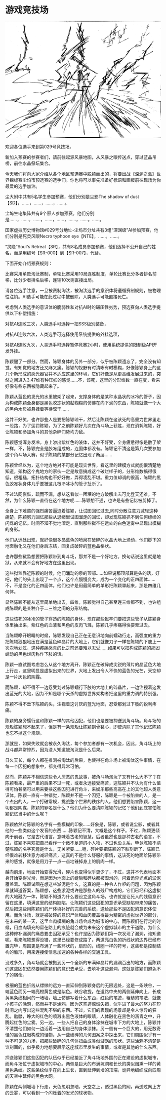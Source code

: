# 游戏竞技场

![](../.gitbook/assets/ping-mu-kuai-zhao-20200905-xia-wu-2.20.52.png)

欢迎各位选手来到第029号竞技场。

新加入预赛的参赛者们，请前往起源风暴地图，从风暴之眼传送点，穿过蓝晶吊桥，前往水晶祭坛集合。

今天我们将向大家介绍从各个地区预选赛中脱颖而出的，将要出战《深渊之蓝》世界锦标赛尘坞市预选赛的选手们。你也将可以事先准备好标语和画板前往现场为你最爱的选手加油。

尘大附中共有5名学生参加预赛，他们分别是尘影The shadow of dust【SD】，……，……，……，……。

尘坞生电集阵共有9个原人参加预赛，他们分别是……，……，……，……，……，……，……，……。

国家虚拟历史博物馆\#029号分地址-尘坞市分址共有3组“深渊级”AI参加预赛，他们分别是死灵风眼Necro typhoon eye【NTE】，……，……。

“灵隐”Soul's Retreat【SR】，共有8名成员参加预赛，他们选择不公开自己的姓名，而是用编号【SR-000】到【SR-007】，代替。

下面开始介绍预赛规则：

比赛采用单败淘汰赛制，单轮比赛采用10局连胜制度，单轮比赛比分多者排名前移，比分少者排名后移，连输10次则直接出局。

请各位选手注意，一旦被赛制淘汰，被淘汰选手的意识体将遵循赛制规则，被物理性注销。AI选手可能在此过程中被删除，人类选手可能直接死亡。

考虑到人类选手的意识体的脆弱性和对抗AI时的碾压性劣势，预选赛向人类选手提供以下补偿措施：

对抗AI连败三次，人类选手可选择一把SSS级别装备，

对抗AI连败六次，人类选手可选择使用系统提供的外挂选项，

对抗AI连败九次，人类选手可选择暂停竞赛2小时，使用系统提供的限制级API开发外挂。

陈颖醒了一部分。然而，陈颖身体的另外一部分，似乎被陈颖遗忘了，完全没有知觉。有知觉的地方还又麻又痛。陈颖的视野有时清晰有时模糊，好像陈颖身上的这几个新形成的感光器官并不适应这里的环境，它们好像是从更高维发展过来的，突然之间进入3.47维有种压抑的感觉……不，该死，这里的分形维数一直在变，看来好像有些东西被隐藏起来了。

陈颖从蓝色的发光的水里被架了起来，支撑身体的是某种水晶状的冰冷的管子，因为构成陈颖全身都是黑色胶冻状的黏糊糊的仿佛在向下滴的东西，陈颖就像一个大的黑色水母被悬挂着等待晾干……

这并不好笑，也许那些人是要把陈颖晾干，然后让陈颖在这该死的高重力世界里走一段路，为了惩罚陈颖，为了之前陈颖好几次在角斗场上获胜，现在消耗陈颖，好让陈颖和参加角斗的其他杂碎们势均力敌。

陈颖感觉浑身发冷，身上渗出紫红色的液体，这并不好受，全身疲惫得像是散了架一样，不，陈颖完全是胶冻组成的，连固体都没有。陈颖记不清这是第几次要参加这个角斗场大赛，似乎陈颖的某部分记忆出现了断层……

陈颖曾经以为，这个地方绝对不可能是现实世界，看这里的建模方式就能很清楚地知道，架构这个鬼地方的家伙一定是故意搞成这个破烂样子的，分形维数搞得很低，很粗糙，拓扑结构也不好好做，弄得凌乱不堪。重力值却调的很高，陈颖的黑色胶冻状身体几乎要被这几根冷冰冰的管子扯断了。

不过法网恢恢，疏而不漏，想从这看似一团糟的地方破解出去可比登天还难，不然，为什么陈颖一直待在这个地方呢……陈颖想不通，也许是有些记忆被剪掉了。

全身上下难熬的强烈痛苦逼迫着陈颖，让试图回忆过去,同时分散注意力减轻这种痛楚，陈颖努力回忆那些从思绪里试图溜走的回忆，却发现陈颖抓不到任何缥缈的闪烁的记忆。时间不知不觉地溜走，直到那些狱卒在远处的白色迷雾中显现出模糊的身影。

他们从远处出现，就好像很多晶蓝色的喷泉在破碎的水晶大地上涌动，他们脚下的地面融化又在他们身后冻结，回复成破碎的蓝色晶格状。

也许那些狱监想要把陈颖带到角斗场，那并不是一个好地方。换句话说这里就是地狱，从来就不会有好地方在这里出现。

这些狱监靠近陈颖的时候，他们涌动的泉的顶部……如果说那顶部算是头的话，好吧，他们的头上出现了一个点，这个点慢慢变大，成为一个变化的正四面体……不，不是变化的正四面体，他们也许是用最简单的单形把陈颖罩起来，那是四维几何体。

显然陈颖不能从这里简单地出去，四维，陈颖觉得自己甚至连三维都不到，也许组成陈颖的是某种介于二三维之间的分形结构。

这些该死的冰冷的管子穿透的陈颖的身体，现在那些狱卒们要把这些管子从陈颖身体里抽出来，紫红色的血液和黑色的皮肉飞溅，陈颖几乎疼痛得快要晕过去。

当陈颖睁开眼睛的时候，陈颖发现自己正在无意识地向前蠕动行走，高强度的重力把陈颖狠狠地压在满是蓝色碎晶片的大地上，它们就像刀子一样在陈颖的下肢上一次次地划过，这种疼痛感真的比之前还要难以忍受……如果可以把构成陈颖的那团蠕动的黑色烂肉称作下肢的话。

陈颖一直试图考虑怎么从这个地方离开，陈颖正在破碎成尖锐的薄片的晶蓝色大地上行走，这里明显是虚拟出来的世界，大地上发出令人不快的蓝色的光芒，天空却是一片灰色的阴霾。

而陈颖，却不得不一边忍受划过陈颖蠕行下肢的大地上的碎晶片，一边注视着这发出蓝光的大地，因为不知是哪个天杀的虚拟世界架构者把这里的重力调的特别强。

陈颖不得不垂下陈颖的头，注视着这讨厌的蓝光地面，忍受那划过下肢的锐利疼痛。‌

陈颖的身旁蠕行这和陈颖一样的其他囚犯，他们也是要被押送到角斗场。角斗场的规矩陈颖想不起来了，但是有一条规矩让陈颖刻骨铭心，即使清除了其他记忆陈颖也忘不掉这个规矩。

那就是，如果失败就会被永久淘汰，每个参加者都有一次机会，因此，角斗场上的战斗都异常惨烈，因为没人知道被淘汰是什么后果。

日久天长，每个人都在推测被淘汰的后果，也使得在角斗场上被淘汰这件事情，在每一个囚犯的想象中，都变得异常可怕。‌

然而，陈颖并不相信这些令人厌恶的鬼故事，被角斗场淘汰了又有什么大不了？在陈颖看来，最严重的后果不过一死，或者永远接受痛苦，这陈颖并不认为有什么值得可怕甚至可以用来要挟这些囚犯进行角斗，来娱乐那些高高在上的其他超人类意识体。陈颖一直有一种错觉，陈颖并不是一个囚犯，陈颖是一个被陷害的人，是一个杰出的人，一个打破常规，挑战整个世界的秩序的人。他们想要陷害陈颖，这一切都是阴谋，陈颖的罪名是什么？他们为什么要清除陈颖的记忆？他们到底害怕陈颖记忆当中的什么呢？

陈颖依然对陈颖的名字有一些模糊的印象……好象是，陈颖，或者说尘影，或者其他的一些类似这个发音的东西……陈颖记不清，大概是这个样子。不过，陈颖更倾向于前者，它是古代语言，意味着古老的智慧，后者虽然也是那种古老的语言，不过，陈颖不喜欢把自己看作一个微不足道的小人物，不过也没关系，毕竟陈颖不清楚陈颖的名字究竟是什么，无关紧要……呃，碎片要把陈颖的下肢割断了，陈颖已经很难转移注意力减轻痛苦，这真的不是什么舒服的事情，这该死的地面给陈颖带来的感觉，就像是用刀子一点一点地锉掉身上的肌肉一样。

越向前走，地面开始变得光滑，碎片也变得似乎更少了，不过，这并不代表地面本身开始变得光滑，而是因为地面上的缝隙和碎块都被湿滑的，闪着诡异光点的淤泥覆盖着。陈颖试图在想这些淤泥是什么，这真的是一种令人作呕的问题，因为陈颖早就知道答案，陈颖想，这些淤泥或许是那些人的残尸构成的，它们已经和这虚拟的大地融为一体，陈颖不知道为什么要设立这角斗场，也许就是让死人的残留意识留在这里，填满这里的结构缺陷，让陈颖们这些囚犯的意识承受缺陷带来的痛苦，然后把这些用陈颖们的尸体填补好的完善的系统，送给那些不是囚犯的意识体使用。而角斗场，就是被破碎的意识尸体和血肉覆盖得最为精密的虚拟世界的部分，在未来的某一天，这里血肉模糊的角斗场会成为城市的中心，而陈颖们在行走的时候，用血肉填充的留在路上的痕迹就会成为未来这个虚拟城市的主干道路。为什么这种修补漏洞的痛苦要由囚犯承受？也许是因为陈颖们第一次发现了漏洞，谁知道呢。看来陈颖想得没错，这里已经要修成路了，两道亮白色的折线状的边界已经布置完毕，周围更是布满了一些环状的，扇形的，线圈一样的符号，这些都是控制结构的雏形，用来连接使信息加速的各种各样的交通工具。

没过多久，角斗场就会被搬到另一个全新的布满碎晶片的漏洞百出的地方，而陈颖们这些囚犯依然要用陈颖们的意识去承受，去填补这些漏洞，这就是陈颖们避免不了的宿命。

极细的蓝色折线从缥缈的远方一直延伸到陈颖身后的无限远处，这是一条峡谷，一端蓝色而另一端亮橙黄色或是紫色。峡谷收拢，在道路中央的两侧延伸向上，长成黄黑条纹相间的一堵墙，墙上仿佛写着什么东西，红色的笔迹，粗糙的笔法，就像小孩子的涂鸦，然而并不是涂鸦，因为这笔迹惊慌失措，似乎进了最大的努力在短时间之内写出这些混乱不堪的东西。不过，它们的表现的场景却是令人惊异的狂乱。骷髅，睁大的红色的喷溅出黑色液体的眼睛，人体融化在黑色的沥青之中，升腾起红色的尘雾。另一边，一些人把自己的身体涂抹在城市下方的大地上，陈颖并不清楚他们如何一边活着一边用自己的身体涂抹。另一侧有一个巨大的，用无数奇怪的黑色红眼构成的怪物，从一些破碎的几何图案之中探出来，它们周围似乎有一种不可见的力场，把那些破碎的几何体扭曲成类似漩涡的形状。这些涂鸦不清楚是谁刻画的，似乎极力地想要展示这座城市里发生的事情，或者是其他的什么东西。

押送陈颖们这些囚犯的队伍似乎已经接近了角斗场地外围的正在建设的虚拟城市，而角斗场位于虚拟城市的中心。两侧是巨大的布满坑洞和长长的类似烟熏一样的黄黑色条纹。这些条纹似乎在向上生长，直到延伸到墙的顶端，诡异地编织成向四周的天空中延伸的黑色大网。

陈颖在两侧城墙下行走，天色忽明忽暗，天空之上，透过黑色的网，再透过网上方的云雾，可以看到一个闪烁着的发光的球状物。





